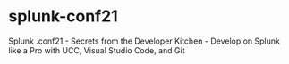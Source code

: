 # splunk-conf21
Splunk .conf21 - Secrets from the Developer Kitchen - Develop on Splunk like a Pro with UCC, Visual Studio Code, and Git
